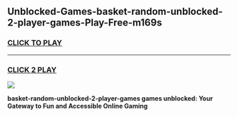 
## Unblocked-Games-basket-random-unblocked-2-player-games-Play-Free-m169s
<h3>
<a href="https://premium76.site?title=basket-random-unblocked-2-player-games&ref=18A1">CLICK TO PLAY</a></h3>
<hr>

<h3>
<a href="https://premium76.site?title=basket-random-unblocked-2-player-games&ref=18A1">CLICK 2 PLAY</a>
  
</h3>

<a href="https://premium76.site?title=basket-random-unblocked-2-player-games&ref=18A1"><img src="https://clearcache.store/games.png"></a>


**basket-random-unblocked-2-player-games games unblocked: Your Gateway to Fun and Accessible Online Gaming**
